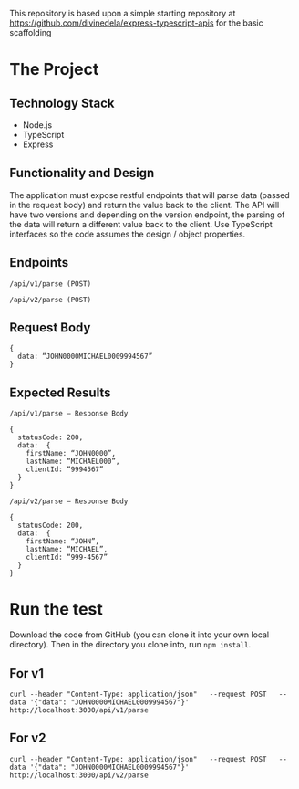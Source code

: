 This repository is based upon a simple starting repository at https://github.com/divinedela/express-typescript-apis for the basic scaffolding

# The Project

## Technology Stack
- Node.js
- TypeScript
- Express

## Functionality and Design
The application must expose restful endpoints that will parse data (passed in the request body) and return the value back to the client. The API will have two versions and depending on the version endpoint, the parsing of the data will return a different value back to the client. Use TypeScript interfaces so the code assumes the design / object properties.

## Endpoints
```
/api/v1/parse (POST)
```
```
/api/v2/parse (POST)
```

## Request Body
```
{
  data: “JOHN0000MICHAEL0009994567”
}
```

## Expected Results
```
/api/v1/parse – Response Body
```
```
{
  statusCode: 200,
  data:  {
    firstName: “JOHN0000”,
    lastName: “MICHAEL000”,
    clientId: “9994567”
  }
}
```
```
/api/v2/parse – Response Body
```
```
{
  statusCode: 200,
  data:  {
    firstName: “JOHN”,
    lastName: “MICHAEL”,
    clientId: “999-4567”
  }
}
```

# Run the test

Download the code from GitHub (you can clone it into your own local directory).  Then in the directory you clone into, run `npm install`.






## For v1
```
curl --header "Content-Type: application/json"   --request POST   --data '{"data": "JOHN0000MICHAEL0009994567"}'   http://localhost:3000/api/v1/parse
```
## For v2
```
curl --header "Content-Type: application/json"   --request POST   --data '{"data": "JOHN0000MICHAEL0009994567"}'   http://localhost:3000/api/v2/parse
```
